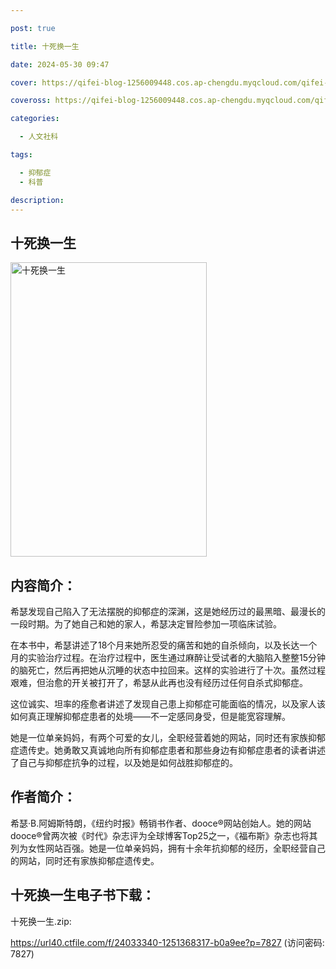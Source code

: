 ```yaml
---

post: true

title: 十死换一生

date: 2024-05-30 09:47

cover: https://qifei-blog-1256009448.cos.ap-chengdu.myqcloud.com/qifei-blog/64cafe721ddac507ccb4be33.jpg

coveross: https://qifei-blog-1256009448.cos.ap-chengdu.myqcloud.com/qifei-blog/64cafe721ddac507ccb4be33.jpg

categories:

  - 人文社科

tags:

  - 抑郁症
  - 科普

description:
---
```


## 十死换一生

<img alt="十死换一生" class="aligncenter loaded" data-was-processed="true" decoding="async" fetchpriority="high" height="471" src="https://qifei-blog-1256009448.cos.ap-chengdu.myqcloud.com/qifei-blog/64cafe721ddac507ccb4be33.jpg" style="cursor: zoom-in;" width="314"/>

## 内容简介：

希瑟发现自己陷入了无法摆脱的抑郁症的深渊，这是她经历过的最黑暗、最漫长的一段时期。为了她自己和她的家人，希瑟决定冒险参加一项临床试验。

在本书中，希瑟讲述了18个月来她所忍受的痛苦和她的自杀倾向，以及长达一个月的实验治疗过程。在治疗过程中，医生通过麻醉让受试者的大脑陷入整整15分钟的脑死亡，然后再把她从沉睡的状态中拉回来。这样的实验进行了十次。虽然过程艰难，但治愈的开关被打开了，希瑟从此再也没有经历过任何自杀式抑郁症。

这位诚实、坦率的痊愈者讲述了发现自己患上抑郁症可能面临的情况，以及家人该如何真正理解抑郁症患者的处境——不一定感同身受，但是能宽容理解。

她是一位单亲妈妈，有两个可爱的女儿，全职经营着她的网站，同时还有家族抑郁症遗传史。她勇敢又真诚地向所有抑郁症患者和那些身边有抑郁症患者的读者讲述了自己与抑郁症抗争的过程，以及她是如何战胜抑郁症的。

## 作者简介：

希瑟·B.阿姆斯特朗，《纽约时报》畅销书作者、dooce®网站创始人。她的网站dooce®曾两次被《时代》杂志评为全球博客Top25之一，《福布斯》杂志也将其列为女性网站百强。她是一位单亲妈妈，拥有十余年抗抑郁的经历，全职经营自己的网站，同时还有家族抑郁症遗传史。

## 十死换一生电子书下载：

十死换一生.zip: 

https://url40.ctfile.com/f/24033340-1251368317-b0a9ee?p=7827 (访问密码: 7827)
